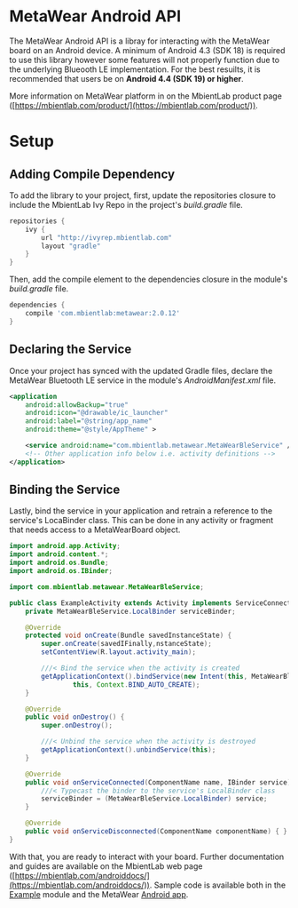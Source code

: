 # MetaWear Android API #
The MetaWear Android API is a libray for interacting with the MetaWear board on an Android device.  A minimum of Android 4.3 (SDK 18) is required to use this library however some features will not properly function due to the underlying Blueooth LE implementation.  For the best resuilts, it is recommended that users be on **Android 4.4 (SDK 19) or higher**.

More information on MetaWear platform in on the MbientLab product page ([https://mbientlab.com/product/](https://mbientlab.com/product/)).

# Setup  #
## Adding Compile Dependency ##
To add the library to your project, first, update the repositories closure to include the MbientLab Ivy Repo in the project's *build.gradle* file.

```gradle
repositories {
    ivy {
        url "http://ivyrep.mbientlab.com"
        layout "gradle"
    }
}
```

Then, add the compile element to the dependencies closure in the module's *build.gradle* file.

```gradle
dependencies {
    compile 'com.mbientlab:metawear:2.0.12'
}
```

## Declaring the Service ##
Once your project has synced with the updated Gradle files, declare the MetaWear Bluetooth LE service in the module's *AndroidManifest.xml* file.
```xml
<application
    android:allowBackup="true"
    android:icon="@drawable/ic_launcher"
    android:label="@string/app_name"
    android:theme="@style/AppTheme" >

    <service android:name="com.mbientlab.metawear.MetaWearBleService" />
    <!-- Other application info below i.e. activity definitions -->
</application>
```

## Binding the Service ##
Lastly, bind the service in your application and retrain a reference to the service's LocaBinder class.  This can be done in any activity or fragment that needs access to a MetaWearBoard object.

```java
import android.app.Activity;
import android.content.*;
import android.os.Bundle;
import android.os.IBinder;

import com.mbientlab.metawear.MetaWearBleService;

public class ExampleActivity extends Activity implements ServiceConnection {
    private MetaWearBleService.LocalBinder serviceBinder;

    @Override
    protected void onCreate(Bundle savedInstanceState) {
        super.onCreate(savedIFinally,nstanceState);
        setContentView(R.layout.activity_main);

        ///< Bind the service when the activity is created
        getApplicationContext().bindService(new Intent(this, MetaWearBleService.class),
                this, Context.BIND_AUTO_CREATE);
    }

    @Override
    public void onDestroy() {
        super.onDestroy();

        ///< Unbind the service when the activity is destroyed
        getApplicationContext().unbindService(this);
    }

    @Override
    public void onServiceConnected(ComponentName name, IBinder service) {
        ///< Typecast the binder to the service's LocalBinder class
        serviceBinder = (MetaWearBleService.LocalBinder) service;
    }

    @Override
    public void onServiceDisconnected(ComponentName componentName) { }
}
```
With that, you are ready to interact with your board.  Further documentation and guides are available on the MbientLab web page ([https://mbientlab.com/androiddocs/](https://mbientlab.com/androiddocs/)).  Sample code is available both in the [Example](https://github.com/mbientlab/Metawear-AndroidAPI/tree/master/example/src/main/java/com/mbientlab/metawear/example/MainActivity.java) module and the MetaWear [Android app](https://github.com/mbientlab/Metawear-SampleAndroidApp).

